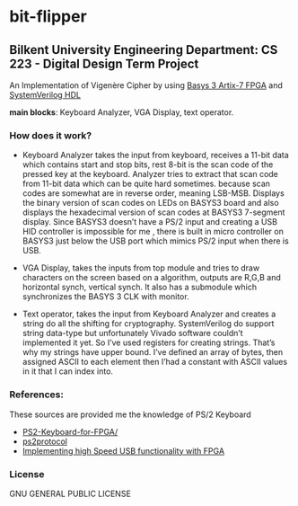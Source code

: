 # bit-flipper


## Bilkent University Engineering Department: CS 223 - Digital Design Term Project
   
An Implementation of Vigenère Cipher by using [Basys 3 Artix-7 FPGA](http://store.digilentinc.com/basys-3-artix-7-fpga-trainer-board-recommended-for-introductory-users/)  and [SystemVerilog HDL](https://en.wikipedia.org/wiki/SystemVerilog)

**main blocks**: Keyboard Analyzer, VGA Display, text operator.



### How does it work?

+ Keyboard Analyzer takes the input from keyboard, receives a 11-bit data which contains start and stop bits, rest 8-bit is the scan code of the pressed key at the keyboard. Analyzer tries to extract that scan code from 11-bit data which can be quite hard sometimes. because scan codes are somewhat are in reverse order, meaning LSB-MSB. Displays the binary version of scan codes on LEDs on BASYS3 board and also displays the hexadecimal version of scan codes at BASYS3 7-segment display. Since BASYS3 doesn’t have a PS/2 input and creating a USB HID controller is impossible for me , there is built in micro controller on BASYS3 just below the USB port which mimics PS/2 input when there is USB.


+ VGA Display, takes the inputs from top module and tries to draw characters on the screen based on a algorithm, outputs are R,G,B and horizontal synch, vertical synch. It also has a submodule which synchronizes the BASYS 3 CLK with monitor.



+ Text operator, takes the input from Keyboard Analyzer and creates a string do all the shifting for cryptography. SystemVerilog do support string data-type but unfortunately Vivado software couldn’t implemented it yet. So I’ve used registers for creating strings. That’s why my strings have upper bound. I’ve defined an array of bytes, then assigned ASCII to each element then I’had a constant with ASCII values in it that I can index into.



### References:
These sources are provided me the knowledge of PS/2 Keyboard 
- [PS2-Keyboard-for-FPGA/](http://www.instructables.com/id/PS2-Keyboard-for-FPGA/)
- [ps2protocol](http://www.computer-engineering.org/ps2protocol/) 
- [Implementing high Speed USB functionality with FPGA](http://www.eetimes.com/document.asp?doc_id=1279155)


### License
GNU GENERAL PUBLIC LICENSE
